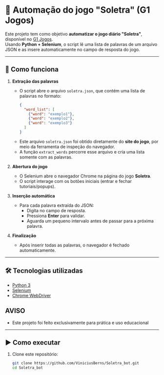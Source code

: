 # 🤖 Automação do jogo "Soletra" (G1 Jogos)

Este projeto tem como objetivo **automatizar o jogo diário "Soletra"**, disponível no [G1 Jogos](https://g1.globo.com/jogos/soletra/).  
Usando **Python + Selenium**, o script lê uma lista de palavras de um arquivo JSON e as insere automaticamente no campo de resposta do jogo.

---

## 📌 Como funciona

1. **Extração das palavras**  
   - O script abre o arquivo `soletra.json`, que contém uma lista de palavras no formato:
     ```json
     {
       "word_list": [
         {"word": "exemplo1"},
         {"word": "exemplo2"},
         {"word": "exemplo3"}
       ]
     }
     ```
   - Este arquivo `soletra.json` foi obtido diretamente do **site do jogo**, por meio da ferramenta de inspeção do navegador.
   - A função `extract_words` percorre esse arquivo e cria uma lista somente com as palavras.

2. **Abertura do jogo**  
   - O Selenium abre o navegador Chrome na página do jogo **Soletra**.
   - O script interage com os botões iniciais (entrar e fechar tutoriais/popups).

3. **Inserção automática**  
   - Para cada palavra extraída do JSON:
     - Digita no campo de resposta.
     - Pressiona **Enter** para validar.
     - Aguarda um pequeno intervalo antes de passar para a próxima palavra.

4. **Finalização**  
   - Após inserir todas as palavras, o navegador é fechado automaticamente.

---

## 🛠️ Tecnologias utilizadas
- [Python 3](https://www.python.org/)
- [Selenium](https://www.selenium.dev/)
- [Chrome WebDriver](https://chromedriver.chromium.org/)

## AVISO
- Este projeto foi feito exclusivamente para prática e uso educacional

---

## ▶️ Como executar

1. Clone este repositório:
   ```bash
   git clone https://github.com/ViniciusBerns/Soletra_bot.git
   cd Soletra_bot



